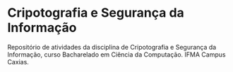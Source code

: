 # Cripotografia e Segurança da Informação
Repositório de atividades da disciplina de Cripotografia e Segurança da Informação, curso Bacharelado em Ciência da Computação.
IFMA Campus Caxias.
